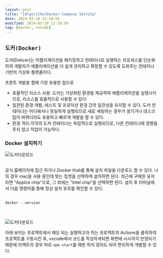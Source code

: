 ```yaml
---
layout: post
title: "[Algorithm]Docker-Compose Setting"
date: 2024-03-20 12:10:59
modified: 2024-03-20 12:10:59
tag: [docker, vscode]
---
```



## `도커(Docker)`
도커(Dokcer)는 어플리케이션을 패키징하고 컨테이너로 실행하는 프로세스를 단순화하여 개발자가 애플리케이션을 더 쉽게 관리하고 확장할 수 있도록 도와주는 컨테이너 기반의 가상화 플랫폼이다. 

프론트 개발을 할때 가장 유용한 점으로
- 효율적인 리소스 사용: 도커는 가상화된 환경을 제공하여 애플리케이션을 실행시키므로, 리소스를 효율적으로 사용할 수 있다.
- 일관된 환경:개발, 테스트 및 프로덕션 환경 간의 일관성을 유지할 수 있다. 도커 컨테이너는 어디에서나 동일하게 실행되므로 새로 세팅하는 경우가 생기거나 데스크탑이 바뀌더라도 유용하고 빠르게 개발을 할 수 있다.
- 환경 격리:각각의 도커 컨테이너는 독립적으로 실행되므로, 다른 컨테이너에 영향을 주지 않고 작업이 가능하다. 


### Docker 설치하기

![도커다운로드](/imges/post/docker01.png)
<br>
<br>

공식 홈페이지에 접근 하거나 Docker Hub를 통해 설치 파일을 다운로드 할 수 있다.
나의 경우 mac을 사용 중인데 맞는 칩셋을 선택하여 설치하면 된다. 최근에 구매한 유저라면 "Applce chip"으로, 그 외에는 "Intel chip"을 선택하면 된다.
설치 후 터미널에서 다음 명령어를 통해 정상 설치 유무를 확인할 수 있다.
<br>
<br>


```javascript
docker --version
```
<br>

![도커다운로드](imes/post/docker02.png)

아래 보이는 프로젝트에서 해당 되는 실행하고자 하는 프로젝트의 Actions을 클릭하여 프로젝트를 구동시킨 후, vscode에서 코드를 작성하게되면 화면에 시시각각 반영되기 때문에 리액트의 경우 따로 `npm start`를 매번 하지 않아도 되어 편리하게 개발할 수 있다. 
